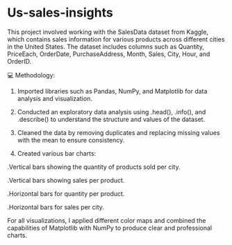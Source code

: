 # Us-sales-insights

This project involved working with the SalesData dataset from Kaggle, which contains sales information for various products across different cities in the United States. The dataset includes columns such as Quantity, PriceEach, OrderDate, PurchaseAddress, Month, Sales, City, Hour, and OrderID.

💻 Methodology:

1. Imported libraries such as Pandas, NumPy, and Matplotlib for data analysis and visualization.

2. Conducted an exploratory data analysis using .head(), .info(), and .describe() to understand the structure and values of the dataset.

3. Cleaned the data by removing duplicates and replacing missing values with the mean to ensure consistency.

4. Created various bar charts:

  .Vertical bars showing the quantity of products sold per city.

  .Vertical bars showing sales per product.

  .Horizontal bars for quantity per product.

  .Horizontal bars for sales per city.

For all visualizations, I applied different color maps and combined the capabilities of Matplotlib with NumPy to produce clear and professional charts.
